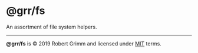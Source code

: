 # @grr/fs

An assortment of file system helpers.

---

__@grr/fs__ is © 2019 Robert Grimm and licensed under [MIT](LICENSE) terms.


